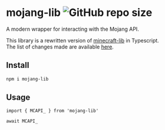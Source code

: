 # mojang-lib ![GitHub repo size](https://img.shields.io/github/repo-size/Owen3H/mojang-lib)
A modern wrapper for interacting with the Mojang API.<br><p>
This library is a rewritten version of [minecraft-lib](https://github.com/Emrio/minecraft-js) in Typescript.<br>
The list of changes made are available [here](/CHANGES.md).

## Install
```bash
npm i mojang-lib
```

## Usage
```
import { MCAPI_ } from 'mojang-lib'

await MCAPI_

```
